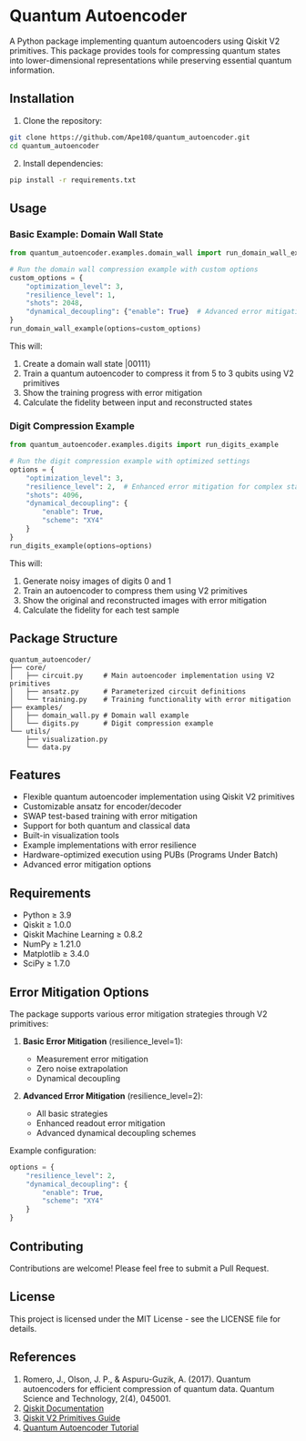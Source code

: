 # Quantum Autoencoder

A Python package implementing quantum autoencoders using Qiskit V2 primitives. This package provides tools for compressing quantum states into lower-dimensional representations while preserving essential quantum information.

## Installation

1. Clone the repository:
```bash
git clone https://github.com/Ape108/quantum_autoencoder.git
cd quantum_autoencoder
```

2. Install dependencies:
```bash
pip install -r requirements.txt
```

## Usage

### Basic Example: Domain Wall State

```python
from quantum_autoencoder.examples.domain_wall import run_domain_wall_example

# Run the domain wall compression example with custom options
custom_options = {
    "optimization_level": 3,
    "resilience_level": 1,
    "shots": 2048,
    "dynamical_decoupling": {"enable": True}  # Advanced error mitigation
}
run_domain_wall_example(options=custom_options)
```

This will:
1. Create a domain wall state |00111⟩
2. Train a quantum autoencoder to compress it from 5 to 3 qubits using V2 primitives
3. Show the training progress with error mitigation
4. Calculate the fidelity between input and reconstructed states

### Digit Compression Example

```python
from quantum_autoencoder.examples.digits import run_digits_example

# Run the digit compression example with optimized settings
options = {
    "optimization_level": 3,
    "resilience_level": 2,  # Enhanced error mitigation for complex states
    "shots": 4096,
    "dynamical_decoupling": {
        "enable": True,
        "scheme": "XY4"
    }
}
run_digits_example(options=options)
```

This will:
1. Generate noisy images of digits 0 and 1
2. Train an autoencoder to compress them using V2 primitives
3. Show the original and reconstructed images with error mitigation
4. Calculate the fidelity for each test sample

## Package Structure

```
quantum_autoencoder/
├── core/
│   ├── circuit.py     # Main autoencoder implementation using V2 primitives
│   ├── ansatz.py      # Parameterized circuit definitions
│   └── training.py    # Training functionality with error mitigation
├── examples/
│   ├── domain_wall.py # Domain wall example
│   └── digits.py      # Digit compression example
└── utils/
    ├── visualization.py
    └── data.py
```

## Features

- Flexible quantum autoencoder implementation using Qiskit V2 primitives
- Customizable ansatz for encoder/decoder
- SWAP test-based training with error mitigation
- Support for both quantum and classical data
- Built-in visualization tools
- Example implementations with error resilience
- Hardware-optimized execution using PUBs (Programs Under Batch)
- Advanced error mitigation options

## Requirements

- Python ≥ 3.9
- Qiskit ≥ 1.0.0
- Qiskit Machine Learning ≥ 0.8.2
- NumPy ≥ 1.21.0
- Matplotlib ≥ 3.4.0
- SciPy ≥ 1.7.0

## Error Mitigation Options

The package supports various error mitigation strategies through V2 primitives:

1. **Basic Error Mitigation** (resilience_level=1):
   - Measurement error mitigation
   - Zero noise extrapolation
   - Dynamical decoupling

2. **Advanced Error Mitigation** (resilience_level=2):
   - All basic strategies
   - Enhanced readout error mitigation
   - Advanced dynamical decoupling schemes

Example configuration:
```python
options = {
    "resilience_level": 2,
    "dynamical_decoupling": {
        "enable": True,
        "scheme": "XY4"
    }
}
```

## Contributing

Contributions are welcome! Please feel free to submit a Pull Request.

## License

This project is licensed under the MIT License - see the LICENSE file for details.

## References

1. Romero, J., Olson, J. P., & Aspuru-Guzik, A. (2017). Quantum autoencoders for efficient compression of quantum data. Quantum Science and Technology, 2(4), 045001.
2. [Qiskit Documentation](https://qiskit.org/documentation/)
3. [Qiskit V2 Primitives Guide](https://docs.quantum.ibm.com/api/migration-guides/v2-primitives)
4. [Quantum Autoencoder Tutorial](https://qiskit.org/documentation/tutorials/) 